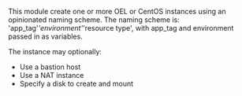 This module create one or more OEL or CentOS instances using an opinionated naming scheme. The naming scheme is: 'app_tag'_'environment'_'resource type', with app_tag and environment passed in as variables. 

The instance may optionally:
- Use a bastion host
- Use a NAT instance
- Specify a disk to create and mount


